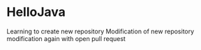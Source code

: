 # HelloJava
Learning to create new repository
Modification of new repository
modification again with open pull request
